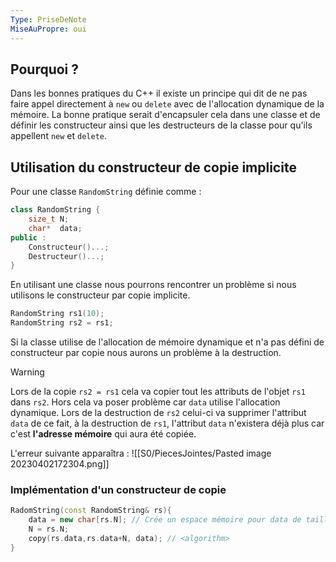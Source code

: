 ```yaml
---
Type: PriseDeNote
MiseAuPropre: oui
---
```


## Pourquoi ?
Dans les bonnes pratiques du C++ il existe un principe qui dit de ne pas faire appel directement à `new` ou `delete` avec de l'allocation dynamique de la mémoire.
La bonne pratique serait d'encapsuler cela dans une classe et de définir les constructeur ainsi que les destructeurs de la classe pour qu'ils appellent `new` et `delete`.

## Utilisation du constructeur de copie implicite
Pour une classe `RandomString` définie comme :
```cpp
class RandomString {
	size_t N;
	char*  data;
public :
	Constructeur()...;
	Destructeur()...;
}
```
En utilisant une classe nous pourrons rencontrer un problème si nous utilisons le constructeur par copie implicite.
```cpp
RandomString rs1(10);
RandomString rs2 = rs1;
```
Si la classe utilise de l'allocation de mémoire dynamique et n'a pas défini de constructeur par copie nous aurons un problème à la destruction.
>[!warning]
>Lors de la copie `rs2 = rs1` cela va copier tout les attributs de l'objet `rs1` dans `rs2`. Hors cela va poser problème car `data` utilise l'allocation dynamique. Lors de la destruction de `rs2` celui-ci va supprimer l'attribut `data` de ce fait, à la destruction de `rs1`, l'attribut `data` n'existera déjà plus car c'est **l'adresse mémoire** qui aura été copiée.

L'erreur suivante apparaîtra : 
![[S0/PiecesJointes/Pasted image 20230402172304.png]]
### Implémentation d'un constructeur de copie
```cpp
RadomString(const RandomString& rs){
	data = new char[rs.N]; // Crée un espace mémoire pour data de taille N
	N = rs.N;
	copy(rs.data,rs.data+N, data); // <algorithm>
}
```